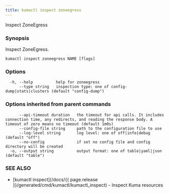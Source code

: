 ```yaml
---
title: kumactl inspect zoneegress
---
```


Inspect ZoneEgress

### Synopsis

Inspect ZoneEgress.

```
kumactl inspect zoneegress NAME [flags]
```

### Options

```
  -h, --help          help for zoneegress
      --type string   inspection type: one of config-dump|stats|clusters (default "config-dump")
```

### Options inherited from parent commands

```
      --api-timeout duration   the timeout for api calls. It includes connection time, any redirects, and reading the response body. A timeout of zero means no timeout (default 1m0s)
      --config-file string     path to the configuration file to use
      --log-level string       log level: one of off|info|debug (default "off")
      --no-config              if set no config file and config directory will be created
  -o, --output string          output format: one of table|yaml|json (default "table")
```

### SEE ALSO

* [kumactl inspect](/docs/{{ page.release }}/generated/cmd/kumactl/kumactl_inspect)	 - Inspect Kuma resources

